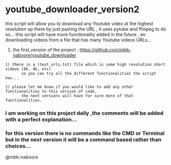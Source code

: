# youtube_downloader_version2
  this script will allow you to download any Youtube video at the highest resolution up there by just pasting the URL , it uses pytube and ffmpeg to do so...
  this script will have more functionality added in the future , ex: downloading videos from a file that has many Youtube videos URLs...


  1) the first_version of the project : https://github.com/mbk-naboore/youtube_downloader
  
  
    
    1) there is a (test_urls.txt) file which is some high resolution short videos (8k, 4k, etc) 
           so you can try all the different functionalities the script has...
           
    2) please let me know if you would like to add any other functionalities to this version of code, 
           the next versions will have for sure more of that functionalities.
  
  
  
  ### I am working on this project daily ,the comments will be added with a perfect explanation... 
  ### for this version there is no commands like the CMD or Terminal but in the next version it will be a command based rather than choices...
  
  @mbk-naboore
  
